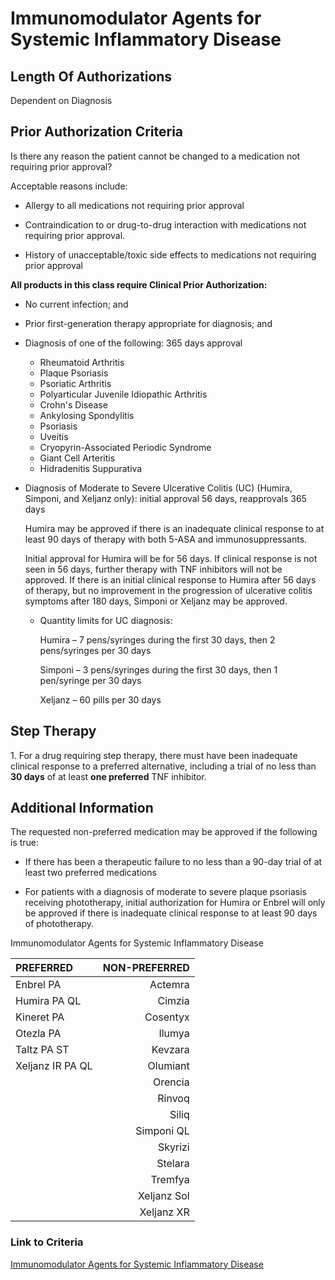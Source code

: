 # Immunomodulator Agents for Systemic Inflammatory Disease

## Length Of Authorizations

Dependent on Diagnosis

## Prior Authorization Criteria

Is there any reason the patient cannot be changed to a medication not requiring prior approval?

Acceptable reasons include:

- Allergy to all medications not requiring prior approval

- Contraindication to or drug-to-drug interaction with medications not requiring prior approval.

- History of unacceptable/toxic side effects to medications not requiring prior approval

**All products in this class require Clinical Prior Authorization:**

- No current infection; and

- Prior first-generation therapy appropriate for diagnosis; and

- Diagnosis of one of the following: 365 days approval

  - Rheumatoid Arthritis
  - Plaque Psoriasis
  - Psoriatic Arthritis
  - Polyarticular Juvenile Idiopathic Arthritis
  - Crohn's Disease
  - Ankylosing Spondylitis
  - Psoriasis
  - Uveitis
  - Cryopyrin-Associated Periodic Syndrome
  - Giant Cell Arteritis
  - Hidradenitis Suppurativa

- Diagnosis of Moderate to Severe Ulcerative Colitis (UC) (Humira, Simponi, and Xeljanz only): initial approval 56 days, reapprovals 365 days

    Humira may be approved if there is an inadequate clinical response to at least 90 days of therapy with both 5-ASA and immunosuppressants.

    Initial approval for Humira will be for 56 days. If clinical response is not seen in 56 days, further therapy with TNF inhibitors will not be approved. If there is an initial clinical response to Humira after 56 days of therapy, but no improvement in the progression of ulcerative colitis symptoms after 180 days, Simponi or Xeljanz may be approved.

  - Quantity limits for UC diagnosis:

    Humira – 7 pens/syringes during the first 30 days, then 2 pens/syringes per 30 days

    Simponi – 3 pens/syringes during the first 30 days, then 1 pen/syringe per 30 days

    Xeljanz – 60 pills per 30 days

## Step Therapy

1\. For a drug requiring step therapy, there must have been inadequate clinical response to a preferred alternative, including a trial of no less than **30 days** of at least **one preferred** TNF inhibitor.

## Additional Information

The requested non-preferred medication may be approved if the following is true:

- If there has been a therapeutic failure to no less than a 90-day trial of at least two preferred medications

- For patients with a diagnosis of moderate to severe plaque psoriasis receiving phototherapy, initial authorization for Humira or Enbrel will only be approved if there is inadequate clinical response to at least 90 days of phototherapy.

Immunomodulator Agents for Systemic Inflammatory Disease

| PREFERRED | NON-PREFERRED |
| :--- | ---: |
| Enbrel PA        | Actemra     |
| Humira PA QL     | Cimzia      |
| Kineret PA       | Cosentyx    |
| Otezla PA        | Ilumya      |
| Taltz PA ST      | Kevzara     |
| Xeljanz IR PA QL | Olumiant    |
|                  | Orencia     |
|                  | Rinvoq      |
|                  | Siliq       |
|                  | Simponi QL  |
|                  | Skyrizi     |
|                  | Stelara     |
|                  | Tremfya     |
|                  | Xeljanz Sol |
|                  | Xeljanz XR  |

### Link to Criteria

[Immunomodulator Agents for Systemic Inflammatory Disease](https://pharmacy.medicaid.ohio.gov/sites/default/files/20220415_UPDL_Criteria_FINAL_.pdf#page=69)
